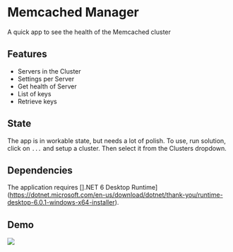 # Memcached Manager
A quick app to see the health of the Memcached cluster

## Features

* Servers in the Cluster
* Settings per Server
* Get health of Server
* List of keys
* Retrieve keys

## State

The app is in workable state, but needs a lot of polish.  To use, run solution, click on `...` and setup a cluster. Then select it from the Clusters dropdown.

## Dependencies

The application requires [].NET 6 Desktop Runtime](https://dotnet.microsoft.com/en-us/download/dotnet/thank-you/runtime-desktop-6.0.1-windows-x64-installer).

## Demo

[<img src="https://img.youtube.com/vi/2bK2SWHhwDY/maxresdefault.jpg">](https://youtu.be/2bK2SWHhwDY)